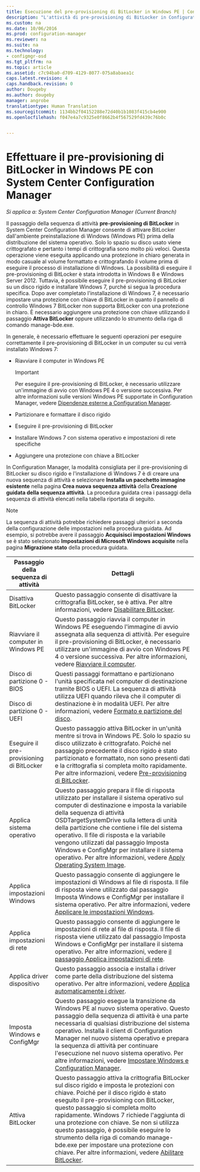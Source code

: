 ```yaml
---
title: Esecuzione del pre-provisioning di BitLocker in Windows PE | Configuration Manager
description: "L'attività di pre-provisioning di BitLocker in Configuration Manager attiva BitLocker dall'ambiente preinstallazione di Windows prima della distribuzione del sistema operativo."
ms.custom: na
ms.date: 10/06/2016
ms.prod: configuration-manager
ms.reviewer: na
ms.suite: na
ms.technology:
- configmgr-osd
ms.tgt_pltfrm: na
ms.topic: article
ms.assetid: c7c94ba0-d709-4129-8077-075a8abaea1c
caps.latest.revision: 4
caps.handback.revision: 0
author: Dougeby
ms.author: dougeby
manager: angrobe
translationtype: Human Translation
ms.sourcegitcommit: 1134bb2f04152288e72d40b1b1083f415cb4e900
ms.openlocfilehash: f047e4a7c9325e0f8662b4f567529fd439c76b0c


---
```

# <a name="preprovision-bitlocker-in-windows-pe-with-system-center-configuration-manager"></a>Effettuare il pre-provisioning di BitLocker in Windows PE con System Center Configuration Manager

*Si applica a: System Center Configuration Manager (Current Branch)*

Il passaggio della sequenza di attività **pre-provisioning di BitLocker** in System Center Configuration Manager consente di attivare BitLocker dall'ambiente preinstallazione di Windows (Windows PE) prima della distribuzione del sistema operativo. Solo lo spazio su disco usato viene crittografato e pertanto i tempi di crittografia sono molto più veloci. Questa operazione viene eseguita applicando una protezione in chiaro generata in modo casuale al volume formattato e crittografando il volume prima di eseguire il processo di installazione di Windows. La possibilità di eseguire il pre-provisioning di BitLocker è stata introdotta in Windows 8 e Windows Server 2012. Tuttavia, è possibile eseguire il pre-provisioning di BitLocker su un disco rigido e installare Windows 7, purché si segua la procedura specifica. Dopo aver completato l'installazione di Windows 7, è necessario impostare una protezione con chiave di BitLocker in quanto il pannello di controllo Windows 7 BitLocker non supporta BitLocker con una protezione in chiaro. È necessario aggiungere una protezione con chiave utilizzando il passaggio **Attiva BitLocker** oppure utilizzando lo strumento della riga di comando manage-bde.exe.  

 In generale, è necessario effettuare le seguenti operazioni per eseguire correttamente il pre-provisioning di BitLocker in un computer su cui verrà installato Windows 7:  

-   Riavviare il computer in Windows PE  

    > [!IMPORTANT]  
    >  Per eseguire il pre-provisioning di BitLocker, è necessario utilizzare un'immagine di avvio con Windows PE 4 o versione successiva. Per altre informazioni sulle versioni Windows PE supportate in Configuration Manager, vedere [Dipendenze esterne a Configuration Manager](../plan-design/infrastructure-requirements-for-operating-system-deployment.md#BKMK_ExternalDependencies).  

-   Partizionare e formattare il disco rigido  

-   Eseguire il pre-provisioning di BitLocker  

-   Installare Windows 7 con sistema operativo e impostazioni di rete specifiche  

-   Aggiungere una protezione con chiave a BitLocker  

 In Configuration Manager, la modalità consigliata per il pre-provisioning di BitLocker su disco rigido e l'installazione di Windows 7 è di creare una nuova sequenza di attività e selezionare **Installa un pacchetto immagine esistente** nella pagina **Crea nuova sequenza attività** della **Creazione guidata della sequenza attività**. La procedura guidata crea i passaggi della sequenza di attività elencati nella tabella riportata di seguito.  

> [!NOTE]  
>  La sequenza di attività potrebbe richiedere passaggi ulteriori a seconda della configurazione delle impostazioni nella procedura guidata. Ad esempio, si potrebbe avere il passaggio **Acquisisci impostazioni Windows** se è stato selezionato **Impostazioni di Microsoft Windows acquisite** nella pagina **Migrazione stato** della procedura guidata.  

|Passaggio della sequenza di attività|Dettagli|  
|------------------------|-------------|  
|Disattiva BitLocker|Questo passaggio consente di disattivare la crittografia BitLocker, se è attiva. Per altre informazioni, vedere [Disabilitare BitLocker](../understand/task-sequence-steps.md#BKMK_DisableBitLocker).|  
|Riavviare il computer in Windows PE|Questo passaggio riavvia il computer in Windows PE eseguendo l'immagine di avvio assegnata alla sequenza di attività. Per eseguire il pre-provisioning di BitLocker, è necessario utilizzare un'immagine di avvio con Windows PE 4 o versione successiva. Per altre informazioni, vedere [Riavviare il computer](../understand/task-sequence-steps.md#BKMK_RestartComputer).|  
|Disco di partizione 0 - BIOS<br /><br /> Disco di partizione 0 - UEFI|Questi passaggi formattano e partizionano l'unità specificata nel computer di destinazione tramite BIOS o UEFI. La sequenza di attività utilizza UEFI quando rileva che il computer di destinazione è in modalità UEFI. Per altre informazioni, vedere [Formato e partizione del disco](../understand/task-sequence-steps.md#BKMK_FormatandPartitionDisk).|  
|Eseguire il pre-provisioning di BitLocker|Questo passaggio attiva BitLocker in un'unità mentre si trova in Windows PE. Solo lo spazio su disco utilizzato è crittografato. Poiché nel passaggio precedente il disco rigido è stato partizionato e formattato, non sono presenti dati e la crittografia si completa molto rapidamente. Per altre informazioni, vedere [Pre-provisioning di BitLocker](../understand/task-sequence-steps.md#BKMK_PreProvisionBitLocker).|  
|Applica sistema operativo|Questo passaggio prepara il file di risposta utilizzato per installare il sistema operativo sul computer di destinazione e imposta la variabile della sequenza di attività OSDTargetSystemDrive sulla lettera di unità della partizione che contiene i file del sistema operativo. Il file di risposta e la variabile vengono utilizzati dal passaggio Imposta Windows e ConfigMgr per installare il sistema operativo. Per altre informazioni, vedere [Apply Operating System Image](../understand/task-sequence-steps.md#BKMK_ApplyOperatingSystemImage).|  
|Applica impostazioni Windows|Questo passaggio consente di aggiungere le impostazioni di Windows al file di risposta. Il file di risposta viene utilizzato dal passaggio Imposta Windows e ConfigMgr per installare il sistema operativo. Per altre informazioni, vedere [Applicare le impostazioni Windows](../understand/task-sequence-steps.md#BKMK_ApplyWindowsSettings).|  
|Applica impostazioni di rete|Questo passaggio consente di aggiungere le impostazioni di rete al file di risposta. Il file di risposta viene utilizzato dal passaggio Imposta Windows e ConfigMgr per installare il sistema operativo. Per altre informazioni, vedere [il passaggio Applica impostazioni di rete](../understand/task-sequence-steps.md#BKMK_ApplyNetworkSettings).|  
|Applica driver dispositivo|Questo passaggio associa e installa i driver come parte della distribuzione del sistema operativo. Per altre informazioni, vedere [Applica automaticamente i driver](../understand/task-sequence-steps.md#BKMK_AutoApplyDrivers).|  
|Imposta Windows e ConfigMgr|Questo passaggio esegue la transizione da Windows PE al nuovo sistema operativo. Questo passaggio della sequenza di attività è una parte necessaria di qualsiasi distribuzione del sistema operativo. Installa il client di Configuration Manager nel nuovo sistema operativo e prepara la sequenza di attività per continuare l'esecuzione nel nuovo sistema operativo. Per altre informazioni, vedere [Impostare Windows e Configuration Manager](../understand/task-sequence-steps.md#BKMK_SetupWindowsandConfigMgr).|  
|Attiva BitLocker|Questo passaggio attiva la crittografia BitLocker sul disco rigido e imposta le protezioni con chiave. Poiché per il disco rigido è stato eseguito il pre-provisioning con BitLocker, questo passaggio si completa molto rapidamente. Windows 7 richiede l'aggiunta di una protezione con chiave. Se non si utilizza questo passaggio, è possibile eseguire lo strumento della riga di comando manage-bde.exe per impostare una protezione con chiave. Per altre informazioni, vedere [Abilitare BitLocker](../understand/task-sequence-steps.md#BKMK_EnableBitLocker).|  



<!--HONumber=Nov16_HO1-->


